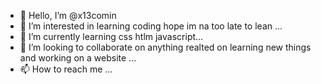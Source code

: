 - 👋 Hello, I’m @x13comin
- 👀 I’m interested in learning coding hope im na too late to lean ...
- 🌱 I’m currently learning css htlm javascript...
- 💞️ I’m looking to collaborate on anything realted on learning new things and working on a website ...
- 📫 How to reach me ...

<!---
x13comin/x13comin is a ✨ special ✨ repository because its `README.md` (this file) appears on your GitHub profile.
You can click the Preview link to take a look at your changes.
--->
